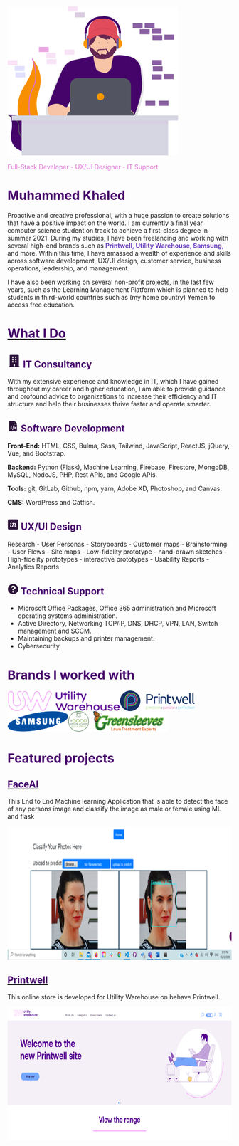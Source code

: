 ![Header image](Header.png)

<span style="color: #DD6FD1;">Full-Stack Developer - UX/UI Designer - IT Support</span> 
# <span style="color:#45046a;">Muhammed Khaled</span> 

Proactive and creative professional, with a huge passion to create solutions that have a positive impact on the world. I am currently a final year computer science student on track to achieve a first-class degree in summer 2021. During my studies, I have been freelancing and working with several high-end brands such as <span style="color: #6f42c1;">**Printwell, Utility Warehouse, Samsung,**</span> and more. Within this time, I have amassed a wealth of experience and skills across software development, UX/UI design, customer service, business operations, leadership, and management. 

I have also been working on several non-profit projects, in the last few years, such as the Learning Management Platform which is planned to help students in third-world countries such as (my home country) Yemen to access free education.

# <ins> <span style="color: #45046a;">What I Do</span> </ins>
## <img src="icon1.png" alt="IT Consultancy" height="30"/> <span style="color: #45046a;">IT Consultancy</span>
With my extensive experience and knowledge in IT, which I have gained throughout my career and higher education, I am able to provide guidance and profound advice to organizations to increase their efficiency and IT structure and help their businesses thrive faster and operate smarter.

## <img src="icon2.png" alt="Software Development" width="25"/> <span style="color: #45046a;">Software Development</span>
**Front-End:** HTML, CSS, Bulma, Sass, Tailwind, JavaScript, ReactJS, jQuery, Vue, and Bootstrap.

**Backend:** Python (Flask), Machine Learning, Firebase, Firestore, MongoDB, MySQL, NodeJS, PHP, Rest APIs, and Google APIs.

**Tools:** git, GitLab, Github, npm, yarn, Adobe XD, Photoshop, and Canvas.

**CMS:** WordPress and Catfish.

## <img src="icon3.png" alt="UX/UI Design" width="25"/> <span style="color: #45046a;">UX/UI Design</span>
Research - User Personas - Storyboards - Customer maps - Brainstorming - User Flows - Site maps - Low-fidelity prototype - hand-drawn sketches - High-fidelity prototypes - interactive prototypes - Usability Reports - Analytics Reports

## <img src="icon4.png" alt="Technical Support" width="25"/> <span style="color: #45046a;">Technical Support</span>
- Microsoft Office Packages, Office 365 administration and Microsoft operating systems administration.
- Active Directory, Networking TCP/IP, DNS, DHCP, VPN, LAN, Switch management and SCCM.
- Maintaining backups and printer management.
- Cybersecurity


# <span style="color: #45046a;">Brands I worked with</span>
<img align="left" height="46" src="client-6.png"> 
<img align="left" height="46" src="client-7.png">
<img align="left" height="46" src="client-5.png">
<img align="left" height="46" src="client-8.png">
<img  height="46" src="client-9.png">


# <span style="color: #45046a;">Featured projects</span>
## [<span style="color: #45046a;">FaceAI</span>](https://github.com/zinrack/FaceAI)
This End to End Machine learning Application that is able to detect the face of any persons image and classify the image as male or female using ML and flask

<img src="project1.png" alt="FaceAI" height="300" />

## [<span style="color: #45046a;">Printwell</span>](https://uw.printwell.co.uk/)
This online store is developed for Utility Warehouse on behave Printwell.

<img src="project2.png" alt="Printwell" height="300" />
